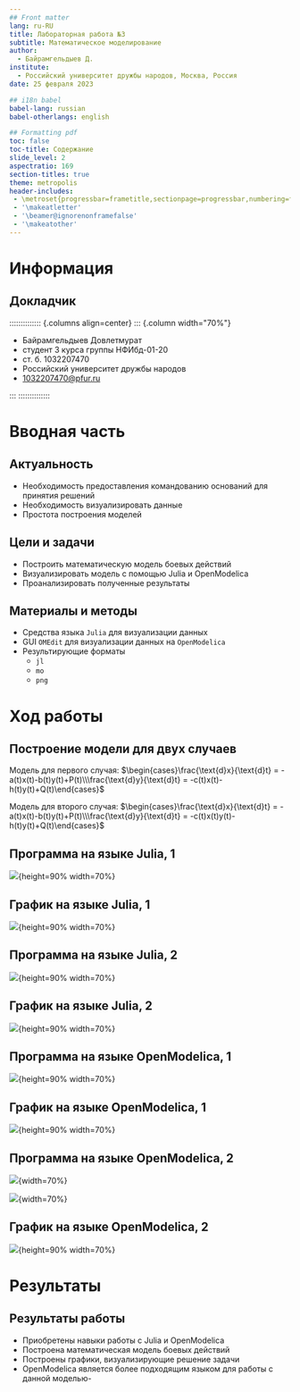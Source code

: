 ```yaml
---
## Front matter
lang: ru-RU
title: Лабораторная работа №3
subtitle: Математическое моделирование
author:
  - Байрамгельдыев Д.
institute:
  - Российский университет дружбы народов, Москва, Россия
date: 25 февраля 2023

## i18n babel
babel-lang: russian
babel-otherlangs: english

## Formatting pdf
toc: false
toc-title: Содержание
slide_level: 2
aspectratio: 169
section-titles: true
theme: metropolis
header-includes:
 - \metroset{progressbar=frametitle,sectionpage=progressbar,numbering=fraction}
 - '\makeatletter'
 - '\beamer@ignorenonframefalse'
 - '\makeatother'
---
```


# Информация

## Докладчик

:::::::::::::: {.columns align=center}
::: {.column width="70%"}

  * Байрамгельдыев Довлетмурат
  * студент 3 курса группы НФИбд-01-20
  * ст. б. 1032207470
  * Российский университет дружбы народов
  * [1032207470@pfur.ru](mailto:1032207470@@pfur.ru)

:::
::::::::::::::

# Вводная часть

## Актуальность

- Необходимость предоставления командованию оснований для принятия решений
- Необходимость визуализировать данные
- Простота построения моделей

## Цели и задачи

- Построить математическую модель боевых действий
- Визуализировать модель с помощью Julia и OpenModelica
- Проанализировать полученные результаты

## Материалы и методы

- Средства языка `Julia` для визуализации данных
- GUI `OMEdit` для визуализации данных на `OpenModelica`
- Результирующие форматы
  - `jl`
  - `mo`
  - `png`

# Ход работы

## Построение модели для двух случаев

Модель для первого случая: $\begin{cases}\frac{\text{d}x}{\text{d}t} = -a(t)x(t)-b(t)y(t)+P(t)\\\frac{\text{d}y}{\text{d}t} = -c(t)x(t)-h(t)y(t)+Q(t)\end{cases}$

Модель для второго случая: $\begin{cases}\frac{\text{d}x}{\text{d}t} = -a(t)x(t)-b(t)y(t)+P(t)\\\frac{\text{d}y}{\text{d}t} = -c(t)x(t)y(t)-h(t)y(t)+Q(t)\end{cases}$

## Программа на языке Julia, 1

![](images/img_1.png){height=90% width=70%}

## График на языке Julia, 1

![](images/img_2.png){height=90% width=70%}

## Программа на языке Julia, 2

![](images/img_3.png){height=90% width=70%}

## График на языке Julia, 2

![](images/img_4.png){height=90% width=70%}

## Программа на языке OpenModelica, 1

![](images/img_5.png){height=90% width=70%}

## График на языке OpenModelica, 1

![](images/img_6.png){height=90% width=70%}

## Программа на языке OpenModelica, 2

![](images/img_7.png){width=70%}

![](images/img_8.png){width=70%}

## График на языке OpenModelica, 2

![](images/img_9.png){height=90% width=70%}

# Результаты

## Результаты работы

- Приобретены навыки работы с Julia и OpenModelica
- Построена математическая модель боевых действий
- Построены графики, визуализирующие решение задачи
- OpenModelica является более подходящим языком для работы с данной моделью- 